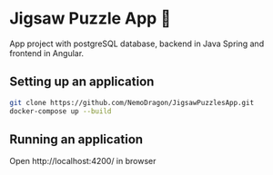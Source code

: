 # Jigsaw Puzzle App 🧩

App project with postgreSQL database, backend in Java Spring and frontend in Angular.

## Setting up an application

```bash
git clone https://github.com/NemoDragon/JigsawPuzzlesApp.git
docker-compose up --build
```

## Running an application

Open http://localhost:4200/ in browser

